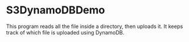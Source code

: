 # S3DynamoDBDemo
This program reads all the file inside a directory, then uploads it. It keeps track of which file is uploaded using DynamoDB. 
